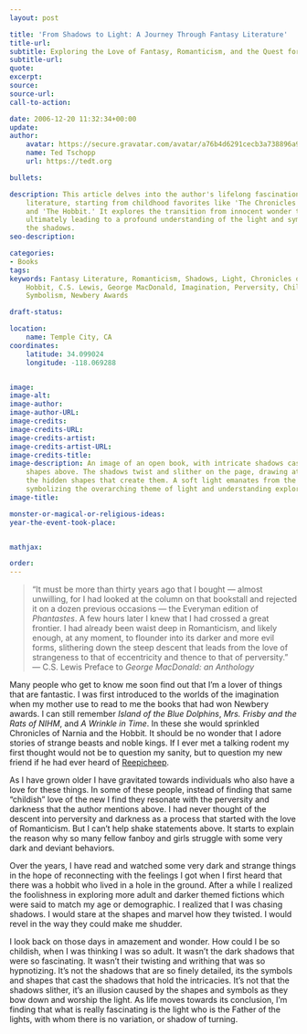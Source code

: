 ```yaml
---
layout: post

title: 'From Shadows to Light: A Journey Through Fantasy Literature'
title-url:
subtitle: Exploring the Love of Fantasy, Romanticism, and the Quest for Meaning
subtitle-url:
quote:
excerpt:
source:
source-url:
call-to-action:

date: 2006-12-20 11:32:34+00:00
update:
author:
    avatar: https://secure.gravatar.com/avatar/a76b4d6291cecb3a738896a971bfb903?s=512&d=mp&r=g
    name: Ted Tschopp
    url: https://tedt.org

bullets:

description: This article delves into the author's lifelong fascination with fantasy
    literature, starting from childhood favorites like 'The Chronicles of Narnia'
    and 'The Hobbit.' It explores the transition from innocent wonder to darker themes,
    ultimately leading to a profound understanding of the light and symbols behind
    the shadows.
seo-description:

categories:
- Books
tags:
keywords: Fantasy Literature, Romanticism, Shadows, Light, Chronicles of Narnia, The
    Hobbit, C.S. Lewis, George MacDonald, Imagination, Perversity, Childish Love,
    Symbolism, Newbery Awards

draft-status:

location:
    name: Temple City, CA
coordinates:
    latitude: 34.099024
    longitude: -118.069288


image:
image-alt:
image-author:
image-author-URL:
image-credits:
image-credits-URL:
image-credits-artist:
image-credits-artist-URL:
image-credits-title:
image-description: An image of an open book, with intricate shadows cast from symbolic
    shapes above. The shadows twist and slither on the page, drawing attention to
    the hidden shapes that create them. A soft light emanates from the background,
    symbolizing the overarching theme of light and understanding explored in the article.
image-title:

monster-or-magical-or-religious-ideas:
year-the-event-took-place:


mathjax:

order:
---
```

> &ldquo;It must be more than thirty years ago that I bought &mdash; almost unwilling, for I had looked at the column on that bookstall and rejected it on a dozen previous occasions &mdash; the Everyman edition of _Phantastes_. A few hours later I knew that I had crossed a great frontier. I had already been waist deep in Romanticism, and likely enough, at any moment, to flounder into its darker and more evil forms, slithering down the steep descent that leads from the love of strangeness to that of eccentricity and thence to that of perversity.&rdquo; &mdash; C.S. Lewis Preface to _George MacDonald: an Anthology_

Many people who get to know me soon find out that I’m a lover of things that are fantastic. I was first introduced to the worlds of the imagination when my mother use to read to me the books that had won Newbery awards. I can still remember _Island of the Blue Dolphins_, _Mrs. Frisby and the Rats of NIHM_, and _A Wrinkle in Time_. In these she would sprinkled Chronicles of Narnia and the Hobbit. It should be no wonder that I adore stories of strange beasts and noble kings. If I ever met a talking rodent my first thought would not be to question my sanity, but to question my new friend if he had ever heard of [Reepicheep](http://en.wikipedia.org/wiki/Reepicheep).

As I have grown older I have gravitated towards individuals who also have a love for these things. In some of these people, instead of finding that same &ldquo;childish&rdquo; love of the new I find they resonate with the perversity and darkness that the author mentions above. I had never thought of the descent into perversity and darkness as a process that started with the love of Romanticism. But I can’t help shake statements above. It starts to explain the reason why so many fellow fanboy and girls struggle with some very dark and deviant behaviors.

Over the years, I have read and watched some very dark and strange things in the hope of reconnecting with the feelings I got when I first heard that there was a hobbit who lived in a hole in the ground. After a while I realized the foolishness in exploring more adult and darker themed fictions which were said to match my age or demographic. I realized that I was chasing shadows. I would stare at the shapes and marvel how they twisted. I would revel in the way they could make me shudder.

I look back on those days in amazement and wonder. How could I be so childish, when I was thinking I was so adult. It wasn’t the dark shadows that were so fascinating. It wasn’t their twisting and writhing that was so hypnotizing. It’s not the shadows that are so finely detailed, its the symbols and shapes that cast the shadows that hold the intricacies.  It’s not that the shadows slither, it’s an illusion caused by the shapes and symbols as they bow down and worship the light. As life moves towards its conclusion, I’m finding that what is really fascinating is the light who is the Father of the lights, with whom there is no variation, or shadow of turning.
